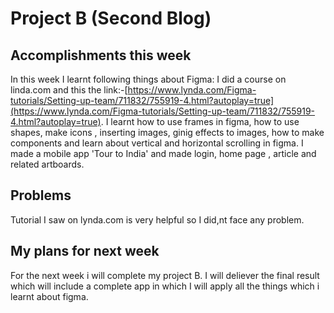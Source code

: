 
# Project B (Second Blog)

## Accomplishments this week

In this week I learnt following things about Figma:
I did a course on linda.com and this the link:-[https://www.lynda.com/Figma-tutorials/Setting-up-team/711832/755919-4.html?autoplay=true](https://www.lynda.com/Figma-tutorials/Setting-up-team/711832/755919-4.html?autoplay=true). I learnt how to use frames in figma, how to use shapes, make icons , inserting images, ginig effects to images, how to make components and learn about vertical and horizontal scrolling in figma. I made a mobile app 'Tour to India' and made login, home page , article and related artboards.

## Problems

Tutorial I saw on lynda.com is very helpful so I did,nt face any problem.


## My plans for next week
For the next week i will complete my project B. I will deliever the final result which will include a complete app in which I will apply all the things which i learnt about figma.
